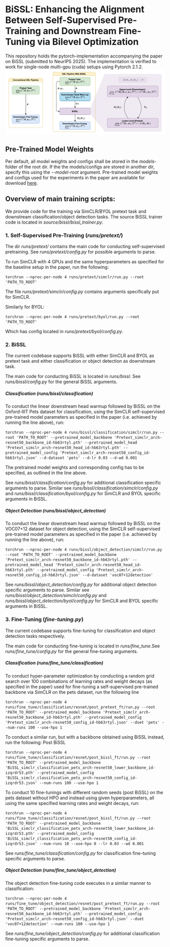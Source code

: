 # BiSSL: Enhancing the Alignment Between Self-Supervised Pre-Training and Downstream Fine-Tuning via Bilevel Optimization
This repository holds the pytorch-implementation accompanying the paper on BiSSL (submitted to NeurIPS 2025). The implementation is verified to work for single-node multi-gpu (cuda) setups using Pytorch 2.1.2.
![](figs/bissl_pipeline.png)

## Pre-Trained Model Weights
Per default, all model weights and configs shall be stored in the *models*-folder of the root dir. If the the models/configs are stored in another dir, specify this using the *--model-root* argument. Pre-trained model weights and configs used for the experiments in the paper are available for download [here](https://drive.google.com/drive/folders/120GUKlcpeh3rhKq9W_-6lSHCKWhQx7gB?usp=share_link).

## Overview of main training scripts:
We provide code for the training via SimCLR/BYOL pretext task and downstream classification/object detection tasks. The source BiSSL trainer code is located in *source/bissl/bissl_trainer.py*.

### 1. Self-Supervised Pre-Training (*runs/pretext/*)
The dir *runs/pretext/* contains the main code for conducting self-supervised pretraining. See *runs/pretext/config.py* for possible arguments to parse.

To run SimCLR with 4 GPUs and the same hyperparameters as specified for the baseline setup in the paper, run the following:
```
torchrun --nproc-per-node 4 runs/pretext/simclr/run.py --root 'PATH_TO_ROOT'
```
The file *runs/pretext/simclr/config.py* contains arguments specifically put for SimCLR.

Similarly for BYOL:
```
torchrun --nproc-per-node 4 runs/pretext/byol/run.py --root 'PATH_TO_ROOT'
```
Which has config located in *runs/pretext/byol/config.py*.

### 2. BiSSL
The current codebase supports BiSSL with either SimCLR and BYOL as pretext task and either classification or object detection as downstream task.

The main code for conducting BiSSL is located in *runs/bissl*. See *runs/bissl/config.py* for the general BiSSL arguments.

##### Classification (*runs/bissl/classification*)
To conduct the linear downstream head warmup followed by BiSSL on the Oxford-IIIT Pets dataset for classification, using the SimCLR self-supervised pre-trained model parameters as specified in the paper (i.e. achieved by running the line above), run:
```
torchrun --nproc-per-node 4 runs/bissl/classification/simclr/run.py --root 'PATH_TO_ROOT' --pretrained_model_backbone 'Pretext_simclr_arch-resnet50_backbone_id-hb63rtyl.pth' --pretrained_model_head 'Pretext_simclr_arch-resnet50_head_id-hb63rtyl.pth' --pretrained_model_config 'Pretext_simclr_arch-resnet50_config_id-hb63rtyl.json' --d-dataset 'pets' --d-lr 0.03 --d-wd 0.001
```
The pretrained model weights and corresponding config has to be specified, as outlined in the line above.

See *runs/bissl/classification/config.py* for additional classification specific arguments to parse. Similar see *runs/bissl/classification/simclr/config.py* and *runs/bissl/classification/byol/config.py* for SimCLR and BYOL specific arguments in BiSSL.

##### Object Detection (*runs/bissl/object_detection*)
To conduct the linear downstream head warmup followed by BiSSL on the VOC07+12 dataset for object detection, using the SimCLR self-supervised pre-trained model parameters as specified in the paper (i.e. achieved by running the line above), run:
```
torchrun --nproc-per-node 4 runs/bissl/object_detection/simclr/run.py --root 'PATH_TO_ROOT' --pretrained_model_backbone 'Pretext_simclr_arch-resnet50_backbone_id-hb63rtyl.pth' --pretrained_model_head 'Pretext_simclr_arch-resnet50_head_id-hb63rtyl.pth' --pretrained_model_config 'Pretext_simclr_arch-resnet50_config_id-hb63rtyl.json' --d-dataset 'voc07+12detection'
```
See *runs/bissl/object_detection/config.py* for additional object detection specific arguments to parse. Similar see *runs/bissl/object_detection/simclr/config.py* and *runs/bissl/object_detection/byol/config.py* for SimCLR and BYOL specific arguments in BiSSL.

### 3. Fine-Tuning (*fine-tuning.py*)
The current codebase supports fine-tuning for classification and object detection tasks respectively.


The main code for conducting fine-tuning is located in *runs/fine_tune*.See *runs/fine_tune/config.py* for the general fine-tuning arguments.

##### Classification (*runs/fine_tune/classification*)
To conduct hyper-parameter optimization by conducting a random grid search over 100 combinations of learning rates and weight decays (as specified in the paper) used for fine-tuning a self-supervised pre-trained backbone via SimCLR on the pets dataset, run the following line
```
torchrun --nproc-per-node 4 runs/fine_tune/classification/resnet/post_pretext_ft/run.py --root 'PATH_TO_ROOT' --pretrained_model_backbone 'Pretext_simclr_arch-resnet50_backbone_id-hb63rtyl.pth' --pretrained_model_config 'Pretext_simclr_arch-resnet50_config_id-hb63rtyl.json' --dset 'pets' --num-runs 100 --use-hpo 1
```

To conduct a similar run, but with a backbone obtained using BiSSL instead, run the following:
Post BiSSL
```
torchrun --nproc-per-node 4 runs/fine_tune/classification/resnet/post_bissl_ft/run.py --root 'PATH_TO_ROOT' --pretrained_model_backbone 'BiSSL_simclr_classification_pets_arch-resnet50_lower_backbone_id-izqrdr53.pth' --pretrained_model_config 'BiSSL_simclr_classification_pets_arch-resnet50_config_id-izqrdr53.json' --num-runs 100 --use-hpo 1
```

To conduct 10 fine-tunings with different random seeds (post BiSSL) on the pets dataset without HPO and instead using given hyperparameters, all using the same specified learning rates and weight decays, run:
```
torchrun --nproc-per-node 4 runs/fine_tune/classification/resnet/post_bissl_ft/run.py --root 'PATH_TO_ROOT' --pretrained_model_backbone 'BiSSL_simclr_classification_pets_arch-resnet50_lower_backbone_id-izqrdr53.pth' --pretrained_model_config 'BiSSL_simclr_classification_pets_arch-resnet50_config_id-izqrdr53.json' --num-runs 10 --use-hpo 0 --lr 0.03 --wd 0.001
```

See *runs/fine_tune/classification/config.py* for classification fine-tuning specific arguments to parse. 

##### Object Detection (*runs/fine_tune/object_detection*)
The object detection fine-tuning code executes in a similar manner to classification:
```
torchrun --nproc-per-node 4 runs/fine_tune/object_detection/resnet/post_pretext_ft/run.py --root 'PATH_TO_ROOT' --pretrained_model_backbone 'Pretext_simclr_arch-resnet50_backbone_id-hb63rtyl.pth' --pretrained_model_config 'Pretext_simclr_arch-resnet50_config_id-hb63rtyl.json' --dset 'voc07+12detection' --num-runs 100 --use-hpo 1
```

See *runs/fine_tune/object_detection/config.py* for additional classification fine-tuning specific arguments to parse. 
